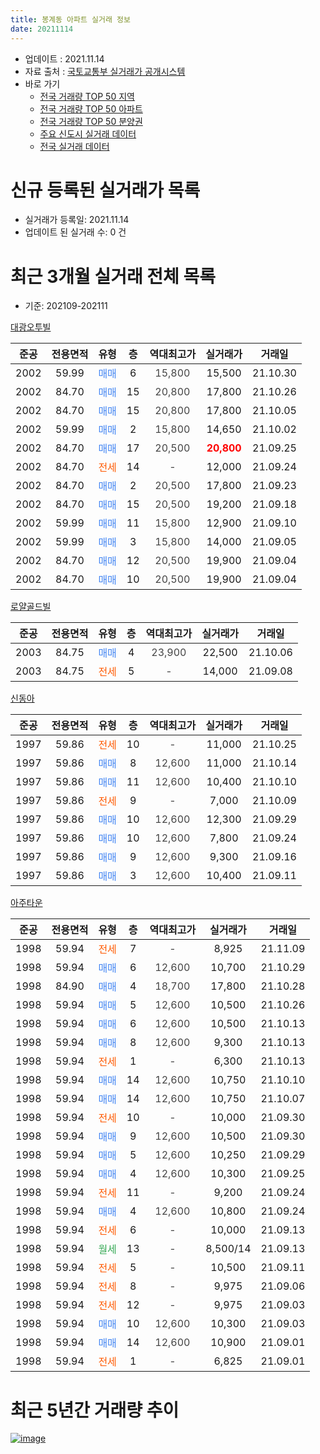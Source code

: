 ```yaml
---
title: 봉계동 아파트 실거래 정보
date: 20211114
---
```


* 업데이트 : 2021.11.14
* 자료 출처 : [국토교통부 실거래가 공개시스템](http://rt.molit.go.kr)
* 바로 가기
    * [전국 거래량 TOP 50 지역](https://apt-info.github.io/apt-trade-info/tr)
    * [전국 거래량 TOP 50 아파트](https://apt-info.github.io/apt-trade-info/ta)
    * [전국 거래량 TOP 50 분양권](https://apt-info.github.io/apt-trade-info/tb)
    * [주요 신도시 실거래 데이터](https://apt-info.github.io/apt-trade-info/newtown)
    * [전국 실거래 데이터](https://apt-info.github.io/apt-trade-info/all)



<script async src="https://pagead2.googlesyndication.com/pagead/js/adsbygoogle.js"></script>
<!-- 기본광고 -->
<ins class="adsbygoogle"
     style="display:block"
     data-ad-client="ca-pub-1142216861245946"
     data-ad-slot="4805727019"
     data-ad-format="auto"
     data-full-width-responsive="true"></ins>
<script>
     (adsbygoogle = window.adsbygoogle || []).push({});
</script>


# 신규 등록된 실거래가 목록

* 실거래가 등록일: 2021.11.14
* 업데이트 된 실거래 수: 0 건




<script async src="https://pagead2.googlesyndication.com/pagead/js/adsbygoogle.js"></script>
<!-- 기본광고 -->
<ins class="adsbygoogle"
     style="display:block"
     data-ad-client="ca-pub-1142216861245946"
     data-ad-slot="4805727019"
     data-ad-format="auto"
     data-full-width-responsive="true"></ins>
<script>
     (adsbygoogle = window.adsbygoogle || []).push({});
</script>


# 최근 3개월 실거래 전체 목록
* 기준: 202109-202111


[대광오투빌](https://search.naver.com/search.naver?query=%EB%8C%80%EA%B4%91%EC%98%A4%ED%88%AC%EB%B9%8C)

|준공|전용면적|유형|층|역대최고가|실거래가|거래일|
|:---:|:---:|:---:|:---:|:---:|:---:|:---:|
|2002|59.99|<span style="color:#4285F3">매매</span>|6|<span style="color:#444444">15,800</span>|15,500|21.10.30|
|2002|84.70|<span style="color:#4285F3">매매</span>|15|<span style="color:#444444">20,800</span>|17,800|21.10.26|
|2002|84.70|<span style="color:#4285F3">매매</span>|15|<span style="color:#444444">20,800</span>|17,800|21.10.05|
|2002|59.99|<span style="color:#4285F3">매매</span>|2|<span style="color:#444444">15,800</span>|14,650|21.10.02|
|2002|84.70|<span style="color:#4285F3">매매</span>|17|<span style="color:#444444">20,500</span>|<b><span style="color:#FF0000">20,800</span></b>|21.09.25|
|2002|84.70|<span style="color:#FF5A00">전세</span>|14|<span style="color:#444444">-</span>|12,000|21.09.24|
|2002|84.70|<span style="color:#4285F3">매매</span>|2|<span style="color:#444444">20,500</span>|17,800|21.09.23|
|2002|84.70|<span style="color:#4285F3">매매</span>|15|<span style="color:#444444">20,500</span>|19,200|21.09.18|
|2002|59.99|<span style="color:#4285F3">매매</span>|11|<span style="color:#444444">15,800</span>|12,900|21.09.10|
|2002|59.99|<span style="color:#4285F3">매매</span>|3|<span style="color:#444444">15,800</span>|14,000|21.09.05|
|2002|84.70|<span style="color:#4285F3">매매</span>|12|<span style="color:#444444">20,500</span>|19,900|21.09.04|
|2002|84.70|<span style="color:#4285F3">매매</span>|10|<span style="color:#444444">20,500</span>|19,900|21.09.04|

[로얄골드빌](https://search.naver.com/search.naver?query=%EB%A1%9C%EC%96%84%EA%B3%A8%EB%93%9C%EB%B9%8C)

|준공|전용면적|유형|층|역대최고가|실거래가|거래일|
|:---:|:---:|:---:|:---:|:---:|:---:|:---:|
|2003|84.75|<span style="color:#4285F3">매매</span>|4|<span style="color:#444444">23,900</span>|22,500|21.10.06|
|2003|84.75|<span style="color:#FF5A00">전세</span>|5|<span style="color:#444444">-</span>|14,000|21.09.08|

[신동아](https://search.naver.com/search.naver?query=%EC%8B%A0%EB%8F%99%EC%95%84)

|준공|전용면적|유형|층|역대최고가|실거래가|거래일|
|:---:|:---:|:---:|:---:|:---:|:---:|:---:|
|1997|59.86|<span style="color:#FF5A00">전세</span>|10|<span style="color:#444444">-</span>|11,000|21.10.25|
|1997|59.86|<span style="color:#4285F3">매매</span>|8|<span style="color:#444444">12,600</span>|11,000|21.10.14|
|1997|59.86|<span style="color:#4285F3">매매</span>|11|<span style="color:#444444">12,600</span>|10,400|21.10.10|
|1997|59.86|<span style="color:#FF5A00">전세</span>|9|<span style="color:#444444">-</span>|7,000|21.10.09|
|1997|59.86|<span style="color:#4285F3">매매</span>|10|<span style="color:#444444">12,600</span>|12,300|21.09.29|
|1997|59.86|<span style="color:#4285F3">매매</span>|10|<span style="color:#444444">12,600</span>|7,800|21.09.24|
|1997|59.86|<span style="color:#4285F3">매매</span>|9|<span style="color:#444444">12,600</span>|9,300|21.09.16|
|1997|59.86|<span style="color:#4285F3">매매</span>|3|<span style="color:#444444">12,600</span>|10,400|21.09.11|

[아주타운](https://search.naver.com/search.naver?query=%EC%95%84%EC%A3%BC%ED%83%80%EC%9A%B4)

|준공|전용면적|유형|층|역대최고가|실거래가|거래일|
|:---:|:---:|:---:|:---:|:---:|:---:|:---:|
|1998|59.94|<span style="color:#FF5A00">전세</span>|7|<span style="color:#444444">-</span>|8,925|21.11.09|
|1998|59.94|<span style="color:#4285F3">매매</span>|6|<span style="color:#444444">12,600</span>|10,700|21.10.29|
|1998|84.90|<span style="color:#4285F3">매매</span>|4|<span style="color:#444444">18,700</span>|17,800|21.10.28|
|1998|59.94|<span style="color:#4285F3">매매</span>|5|<span style="color:#444444">12,600</span>|10,500|21.10.26|
|1998|59.94|<span style="color:#4285F3">매매</span>|6|<span style="color:#444444">12,600</span>|10,500|21.10.13|
|1998|59.94|<span style="color:#4285F3">매매</span>|8|<span style="color:#444444">12,600</span>|9,300|21.10.13|
|1998|59.94|<span style="color:#FF5A00">전세</span>|1|<span style="color:#444444">-</span>|6,300|21.10.13|
|1998|59.94|<span style="color:#4285F3">매매</span>|14|<span style="color:#444444">12,600</span>|10,750|21.10.10|
|1998|59.94|<span style="color:#4285F3">매매</span>|14|<span style="color:#444444">12,600</span>|10,750|21.10.07|
|1998|59.94|<span style="color:#FF5A00">전세</span>|10|<span style="color:#444444">-</span>|10,000|21.09.30|
|1998|59.94|<span style="color:#4285F3">매매</span>|9|<span style="color:#444444">12,600</span>|10,500|21.09.30|
|1998|59.94|<span style="color:#4285F3">매매</span>|5|<span style="color:#444444">12,600</span>|10,250|21.09.29|
|1998|59.94|<span style="color:#4285F3">매매</span>|4|<span style="color:#444444">12,600</span>|10,300|21.09.25|
|1998|59.94|<span style="color:#FF5A00">전세</span>|11|<span style="color:#444444">-</span>|9,200|21.09.24|
|1998|59.94|<span style="color:#4285F3">매매</span>|4|<span style="color:#444444">12,600</span>|10,800|21.09.24|
|1998|59.94|<span style="color:#FF5A00">전세</span>|6|<span style="color:#444444">-</span>|10,000|21.09.13|
|1998|59.94|<span style="color:#34A853">월세</span>|13|<span style="color:#444444">-</span>|8,500/14|21.09.13|
|1998|59.94|<span style="color:#FF5A00">전세</span>|5|<span style="color:#444444">-</span>|10,500|21.09.11|
|1998|59.94|<span style="color:#FF5A00">전세</span>|8|<span style="color:#444444">-</span>|9,975|21.09.06|
|1998|59.94|<span style="color:#FF5A00">전세</span>|12|<span style="color:#444444">-</span>|9,975|21.09.03|
|1998|59.94|<span style="color:#4285F3">매매</span>|10|<span style="color:#444444">12,600</span>|10,300|21.09.03|
|1998|59.94|<span style="color:#4285F3">매매</span>|14|<span style="color:#444444">12,600</span>|10,900|21.09.01|
|1998|59.94|<span style="color:#FF5A00">전세</span>|1|<span style="color:#444444">-</span>|6,825|21.09.01|



<script async src="https://pagead2.googlesyndication.com/pagead/js/adsbygoogle.js"></script>
<!-- 기본광고 -->
<ins class="adsbygoogle"
     style="display:block"
     data-ad-client="ca-pub-1142216861245946"
     data-ad-slot="4805727019"
     data-ad-format="auto"
     data-full-width-responsive="true"></ins>
<script>
     (adsbygoogle = window.adsbygoogle || []).push({});
</script>


# 최근 5년간 거래량 추이


<div style="width:100%;">
    <canvas id="deal_progress" height="200"></canvas>
</div>

<script>
new Chart(document.getElementById("deal_progress"), {
    type: 'line',
    data: {
        labels: ['16.01','16.02','16.03','16.04','16.05','16.06','16.07','16.08','16.09','16.10','16.11','16.12','17.01','17.02','17.03','17.04','17.05','17.06','17.07','17.08','17.09','17.10','17.11','17.12','18.01','18.02','18.03','18.04','18.05','18.06','18.07','18.08','18.09','18.10','18.11','18.12','19.01','19.02','19.03','19.04','19.05','19.06','19.07','19.08','19.09','19.10','19.11','19.12','20.01','20.02','20.03','20.04','20.05','20.06','20.07','20.08','20.09','20.10','20.11','20.12','21.01','21.02','21.03','21.04','21.05','21.06','21.07','21.08','21.09','21.10','21.11'],
        datasets: [{
            label: '매매/분양권',
            data: [13,13,24,25,19,39,33,38,24,26,28,8,15,13,20,17,30,19,27,31,30,17,18,18,13,18,33,18,11,15,22,12,26,22,16,27,15,24,17,16,8,16,9,19,23,17,15,13,18,35,16,16,15,18,32,29,20,18,26,25,18,12,16,17,8,8,12,13,17,14,0],
            borderColor: "rgba(66, 133, 243, 1)",
            backgroundColor: "rgba(66, 133, 243, 0.05)",
            borderWidth: 1,
            pointRadius: 0,
            fill: false,
            lineTension: 0
        },{
            label: '전/월세',
            data: [16,24,21,14,19,12,12,12,18,18,10,8,13,11,13,11,14,11,10,12,21,15,16,10,13,15,16,20,10,10,15,8,10,6,10,3,6,12,15,7,9,6,8,8,10,7,12,9,9,10,7,8,7,5,8,3,3,4,2,8,7,4,10,7,10,10,6,10,10,3,1],
            borderColor: "rgba(255, 90, 0, 1)",
            backgroundColor: "rgba(255, 90, 0, 0.05)",
            borderWidth: 1,
            pointRadius: 0,
            fill: false,
            lineTension: 0
        },{
            label: '합계',
            data: [29,37,45,39,38,51,45,50,42,44,38,16,28,24,33,28,44,30,37,43,51,32,34,28,26,33,49,38,21,25,37,20,36,28,26,30,21,36,32,23,17,22,17,27,33,24,27,22,27,45,23,24,22,23,40,32,23,22,28,33,25,16,26,24,18,18,18,23,27,17,1],
            borderColor: "rgba(0, 0, 0, 1)",
            backgroundColor: "rgba(0, 0, 0, 0.03)",
            borderWidth: 0.1,
            pointRadius: 0,
            fill: true,
            lineTension: 0
        }
        ]
    },
    options: {
        responsive: true,
        title: {
            display: false
        },
        tooltips: {
            mode: 'index',
            intersect: false
        },
        hover: {
            mode: 'nearest',
            intersect: true
        },
        scales: {
            xAxes: [{
                display: true,
                scaleLabel: {
                    display: true,
                    labelString: '년/월'
                }
            }],
            yAxes: [{
                display: true,
                ticks: {
                    suggestedMin: 0,
                },
                scaleLabel: {
                    display: true,
                    labelString: '실거래 수'
                }
            }]
        }
    }
});

</script>


[![image](https://apt-info.github.io/images/2020-01-03-apt-trade-info/1024x500.png)](https://play.google.com/store/apps/details?id=com.aptinfo.apttradeinfo)

